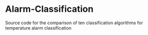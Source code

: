 # Alarm-Classification
Source code for the comparison of ten classification algorithms for temperature alarm classification
